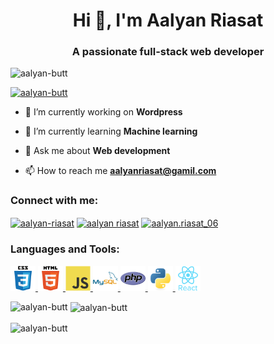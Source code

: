 <h1 align="center">Hi 👋, I'm Aalyan Riasat</h1>
<h3 align="center">A passionate full-stack web developer</h3>

<p align="left"> <img src="https://komarev.com/ghpvc/?username=aalyan-butt&label=Profile%20views&color=0e75b6&style=flat" alt="aalyan-butt" /> </p>

<p align="left"> <a href="https://github.com/ryo-ma/github-profile-trophy"><img src="https://github-profile-trophy.vercel.app/?username=aalyan-butt" alt="aalyan-butt" /></a> </p>

- 🔭 I’m currently working on **Wordpress**

- 🌱 I’m currently learning **Machine learning**

- 💬 Ask me about **Web development**

- 📫 How to reach me **aalyanriasat@gamil.com**

<h3 align="left">Connect with me:</h3>
<p align="left">
<a href="https://linkedin.com/in/aalyan-riasat" target="blank"><img align="center" src="https://raw.githubusercontent.com/rahuldkjain/github-profile-readme-generator/master/src/images/icons/Social/linked-in-alt.svg" alt="aalyan-riasat" height="30" width="40" /></a>
<a href="https://fb.com/aalyan riasat" target="blank"><img align="center" src="https://raw.githubusercontent.com/rahuldkjain/github-profile-readme-generator/master/src/images/icons/Social/facebook.svg" alt="aalyan riasat" height="30" width="40" /></a>
<a href="https://instagram.com/aalyan.riasat_06" target="blank"><img align="center" src="https://raw.githubusercontent.com/rahuldkjain/github-profile-readme-generator/master/src/images/icons/Social/instagram.svg" alt="aalyan.riasat_06" height="30" width="40" /></a>
</p>

<h3 align="left">Languages and Tools:</h3>
<p align="left"> <a href="https://www.w3schools.com/css/" target="_blank" rel="noreferrer"> <img src="https://raw.githubusercontent.com/devicons/devicon/master/icons/css3/css3-original-wordmark.svg" alt="css3" width="40" height="40"/> </a> <a href="https://www.w3.org/html/" target="_blank" rel="noreferrer"> <img src="https://raw.githubusercontent.com/devicons/devicon/master/icons/html5/html5-original-wordmark.svg" alt="html5" width="40" height="40"/> </a> <a href="https://developer.mozilla.org/en-US/docs/Web/JavaScript" target="_blank" rel="noreferrer"> <img src="https://raw.githubusercontent.com/devicons/devicon/master/icons/javascript/javascript-original.svg" alt="javascript" width="40" height="40"/> </a> <a href="https://www.mysql.com/" target="_blank" rel="noreferrer"> <img src="https://raw.githubusercontent.com/devicons/devicon/master/icons/mysql/mysql-original-wordmark.svg" alt="mysql" width="40" height="40"/> </a> <a href="https://www.php.net" target="_blank" rel="noreferrer"> <img src="https://raw.githubusercontent.com/devicons/devicon/master/icons/php/php-original.svg" alt="php" width="40" height="40"/> </a> <a href="https://www.python.org" target="_blank" rel="noreferrer"> <img src="https://raw.githubusercontent.com/devicons/devicon/master/icons/python/python-original.svg" alt="python" width="40" height="40"/> </a> <a href="https://reactjs.org/" target="_blank" rel="noreferrer"> <img src="https://raw.githubusercontent.com/devicons/devicon/master/icons/react/react-original-wordmark.svg" alt="react" width="40" height="40"/> </a> </p>

<p><img align="left" src="https://github-readme-stats.vercel.app/api/top-langs?username=aalyan-butt&show_icons=true&locale=en&layout=compact" alt="aalyan-butt" /></p>

<p>&nbsp;<img align="center" src="https://github-readme-stats.vercel.app/api?username=aalyan-butt&show_icons=true&locale=en" alt="aalyan-butt" /></p>

<p><img align="center" src="https://github-readme-streak-stats.herokuapp.com/?user=aalyan-butt&" alt="aalyan-butt" /></p>
